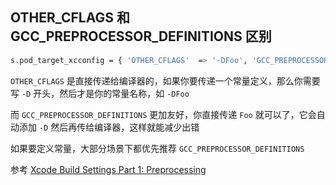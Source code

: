 ## OTHER_CFLAGS 和 GCC_PREPROCESSOR_DEFINITIONS 区别

```sh
s.pod_target_xcconfig = { 'OTHER_CFLAGS'  => '-DFoo', 'GCC_PREPROCESSOR_DEFINITIONS' => 'Foo' }
```

`OTHER_CFLAGS` 是直接传递给编译器的，如果你要传递一个常量定义，那么你需要写 `-D` 开头，然后才是你的常量名称，如 `-DFoo`

而 `GCC_PREPROCESSOR_DEFINITIONS` 更加友好，你直接传递 `Foo` 就可以了，它会自动添加 `-D` 然后再传给编译器，这样就能减少出错

如果要定义常量，大部分场景下都优先推荐 `GCC_PREPROCESSOR_DEFINITIONS`

参考 [Xcode Build Settings Part 1: Preprocessing](https://thoughtbot.com/blog/xcode-build-settings-part-1-preprocessing)